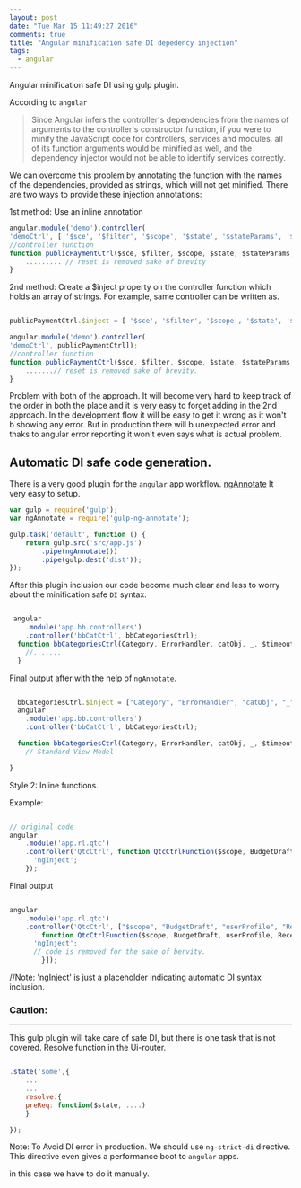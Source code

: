 ```yaml
---
layout: post
date: "Tue Mar 15 11:49:27 2016"
comments: true
title: "Angular minification safe DI depedency injection"
tags:
  - angular
---
```


Angular minification safe DI using gulp plugin.

According to `angular`

> Since Angular infers the controller's dependencies from the names of arguments to the controller's constructor function, if you were to minify the JavaScript code for controllers, services and modules. all of its function arguments would be minified as well, and the dependency injector would not be able to identify services correctly.

We can overcome this problem by annotating the function with the names of the dependencies, provided as strings, which will not get minified. There are two ways to provide these injection annotations:

1st method: Use an inline annotation

```javascript
angular.module('demo').controller(
'demoCtrl', [ '$sce', '$filter', '$scope', '$state', '$stateParams', '$window', 'RemoteClientData', 'toastr', '$locale', '$timeout', 'lodash', 'RegionSelector', 'EncryptPgp', 'PublicTfaAuthResource', 'FeeCalcResourcePublic', 'paymentMethodMapping', 'addressFieldsMapping', 'PaymentDraft', 'PaymentProcess', '$log', 'bbsetup', 'PayUtil', 'ErrorHandler', publicPaymentCtrl]);
//controller function
function publicPaymentCtrl($sce, $filter, $scope, $state, $stateParams, $window, RemoteClientData, toastr, $locale, $timeout, _, RegionSelector, EncryptPgp, PublicTfaAuthResource, FeeCalcResourcePublic, paymentMethodMapping, addressFieldsMapping, PaymentDraft, PaymentProcess, $log, bbsetup, PayUtil, ErrorHandler) {
	......... // reset is removed sake of brevity
}

```

2nd method: Create a $inject property on the controller function which holds an array of strings.
For example, same controller can be written as.

```javascript

publicPaymentCtrl.$inject = [ '$sce', '$filter', '$scope', '$state', '$stateParams', '$window', 'RemoteClientData', 'toastr', '$locale', '$timeout', 'lodash', 'RegionSelector', 'EncryptPgp', 'PublicTfaAuthResource', 'FeeCalcResourcePublic', 'paymentMethodMapping', 'addressFieldsMapping', 'PaymentDraft', 'PaymentProcess', '$log', 'bbsetup', 'PayUtil', 'ErrorHandler'];

angular.module('demo').controller(
'demoCtrl', publicPaymentCtrl]);
//controller function
function publicPaymentCtrl($sce, $filter, $scope, $state, $stateParams, $window, RemoteClientData, toastr, $locale, $timeout, _, RegionSelector, EncryptPgp, PublicTfaAuthResource, FeeCalcResourcePublic, paymentMethodMapping, addressFieldsMapping, PaymentDraft, PaymentProcess, $log, bbsetup, PayUtil, ErrorHandler) {
	.......// reset is removed sake of brevity.
}

```

Problem with both of the approach.
It will become very hard to keep track of the order in both the place and it is very easy to forget adding in the 2nd approach. In the development flow it will be easy to get it wrong as it won't b showing any error.
But in production there will b unexpected error and thaks to angular error reporting it won't even says what is actual problem.

## Automatic DI safe code generation.
There is a very good plugin for the `angular` app workflow.
[ngAnnotate](https://github.com/Kagami/gulp-ng-annotate)
It very easy to setup.

```javascript
var gulp = require('gulp');
var ngAnnotate = require('gulp-ng-annotate');

gulp.task('default', function () {
    return gulp.src('src/app.js')
        .pipe(ngAnnotate())
        .pipe(gulp.dest('dist'));
});


```


After this plugin inclusion our code become much clear and less to worry about the minification safe `DI` syntax.

```javascript

 angular
    .module('app.bb.controllers')
    .controller('bbCatCtrl', bbCategoriesCtrl);
  function bbCategoriesCtrl(Category, ErrorHandler, catObj, _, $timeout, $scope) {
  	//.......
  }

```

Final output after with the help of `ngAnnotate`.

```javascript

  bbCategoriesCtrl.$inject = ["Category", "ErrorHandler", "catObj", "_", "$timeout", "$scope"];
  angular
    .module('app.bb.controllers')
    .controller('bbCatCtrl', bbCategoriesCtrl);

  function bbCategoriesCtrl(Category, ErrorHandler, catObj, _, $timeout, $scope) {
    // Standard View-Model

}

```

Style 2: Inline functions.

Example:


```javascript

// original code
angular
    .module('app.rl.qtc')
    .controller('QtcCtrl', function QtcCtrlFunction($scope, BudgetDraft, userProfile, RecentActivities, Config, $cacheFactory, accountResource, $window) {
      'ngInject';
	});

```

Final output


```javascript

angular
    .module('app.rl.qtc')
    .controller('QtcCtrl', ["$scope", "BudgetDraft", "userProfile", "RecentActivities", "Config", "$cacheFactory", "accountResource", "$window",
    	function QtcCtrlFunction($scope, BudgetDraft, userProfile, RecentActivities, Config, $cacheFactory, accountResource, $window) {
      'ngInject';
      // code is removed for the sake of bervity.
		}]);

```

//Note:
'ngInject' is just a placeholder indicating automatic DI syntax inclusion.


### Caution:
---------
This gulp plugin will take care of safe DI, but there is one task that is not covered.
Resolve function in the Ui-router.

```javascript

.state('some',{
	...
	...
	resolve:{
	preReq: function($state, ....)
	}

});

```
Note: To Avoid DI error in production. We should use `ng-strict-di` directive.
This directive even gives a performance boot to `angular` apps.


in this case we have to do it manually.










